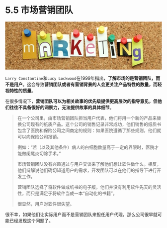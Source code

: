# 5.5 市场营销团队

![市场营销团队](images/marketing.jpg)

`Larry Constantine`和`Lucy Lockwood`在1999年指出，**了解市场的是营销团队，而不是用户**。这会导致**营销团队或者有营销背景的人会更关注产品特性的数量，而轻视特性的质量**。

在很多情况下，**营销团队可以为相关故事的优先级提供更高层次的指导意见，但他们往往不具备很好的洞察力，无法提供故事的具体细节**。

> 在一个公司里，由市场营销团队担当用户代表，他们将用一个新的产品来替换公司现有的纸质产品。这个公司的销售记录非常成功，他们销售的纸质书包含了医院和保险公司之间商定的规则：如果医院遵循了那些规则，他们就可以向保险公司报销。
>
> 例如：“若（以及其他条件）病人的白细胞数量高于一定的界限时，医院才能做阑尾炎切除手术。”
>
> 市场营销团队没有兴趣通过与用户交谈来了解他们想让软件做什么。相反，他们辩解说他们确切知道用户的需求，开发团队可以在他们的指导下进行开发工作。
>
> 营销团队选择了将软件做成纸书的电子版。他们并没有利用软件先天的灵活性，而只是满足于将软件当成一本“自动化的书籍”。
>
> 很显然，用户对软件很失望。
>

很不幸，如果他们让实际用户而不是营销团队来担任用户代理，那么公司很早就可能已经发现这个问题了。
